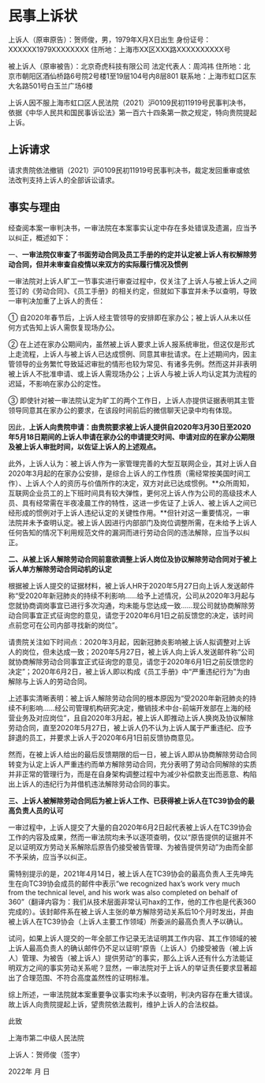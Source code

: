 # 民事上诉状

上诉人（原审原告）：贺师俊，男，1979年X月X日出生
身份证号：XXXXXX1979XXXXXXXX
住所地：上海市XX区XXX路XXXXXXXXXX号

被上诉人（原审被告）：北京奇虎科技有限公司
法定代表人：周鸿祎
住所地：北京市朝阳区酒仙桥路6号院2号楼1至19层104号内8层801
联系地：上海市虹口区东大名路501号白玉兰广场6楼

上诉人因不服上海市虹口区人民法院（2021）沪0109民初11919号民事判决书，依据《中华人民共和国民事诉讼法》第一百六十四条第一款之规定，特向贵院提起上诉。

## 上诉请求

请求贵院依法撤销（2021）沪0109民初11919号民事判决书，裁定发回重审或依法改判支持上诉人的全部诉讼请求。

## 事实与理由

经查阅本案一审判决书，一审法院在本案事实认定中存在多处错误及遗漏，应当予以纠正，概述如下：

一、**一审法院仅审查了书面劳动合同及员工手册的约定并认定被上诉人有权解除劳动合同，但并未审查自疫情以来双方的实际履行情况及惯例**

一审法院对上诉人旷工一节事实进行审查过程中，仅关注了上诉人与被上诉人之间签订的《劳动合同》、《员工手册》的相关约定，但就如下事宜并未予以查明，导致一审判决加重了上诉人的责任：

① 自2020年春节后，上诉人经主管领导的安排即在家办公；被上诉人从未以任何方式告知上诉人需恢复现场办公。

② 在上述在家办公期间内，虽然被上诉人要求上诉人报系统审批，但这仅是形式上走流程，上诉人与被上诉人已达成惯例、同意其审批请求。在上述期间内，因主管领导的业务繁忙导致延迟审批的情形也较为常见、有诸多先例。然而这并非表明被上诉人不批准申请、或上诉人需现场办公；上诉人与被上诉人均认定其为流程的迟延，不影响在家办公的定性。

③ 即使针对被一审法院认定为旷工的两个工作日，上诉人亦提供证据表明其主管领导同意其在家办公的要求，在该段时间前后的微信聊天记录中均有体现。

因此，**上诉人向贵院申请：由贵院要求被上诉人提供自2020年3月30日至2020年5月18日期间的上诉人申请在家办公的申请提交时间、申请对应的在家办公期限及被上诉人审批时间，以佐证上诉人的上述观点。**

此外，上诉人认为：被上诉人作为一家管理完善的大型互联网企业，其对上诉人自2020年3月起的在家办公安排，是综合上诉人的工作性质（需经常按美国时间工作）、上诉人个人的资历与价值所作的决定，双方对此已达成惯例。**众所周知，互联网企业员工的上下班时间具有较大弹性，更何况上诉人作为公司的高级技术人员、具有经常需在半夜凌晨工作的特性，这进一步佐证了上诉人、被上诉人之间已经形成的惯例对于上诉人违纪认定的关键性作用。**但针对这一重要情况，一审法院并未予查明认定。被上诉人因进行内部部门及岗位调整所需，在未给予上诉人任何告知的情况下利用规范文件的漏洞而进行劳动合同的违法解除，应当予以纠正。

**二、从被上诉人解除劳动合同前意欲调整上诉人岗位及协议解除劳动合同对于被上诉人单方解除劳动合同动机的认定**

根据被上诉人提交的证据材料，被上诉人HR于2020年5月27日向上诉人发送邮件称“受2020年新冠肺炎的持续不利影响……给予上述情况，公司从2020年3月起与您就协商调岗事宜已进行多次沟通，均未能与您达成一致……现公司就协商解除劳动合同事宜正式征询您的意见，请您于2020年6月1日之前反馈您的决定，该时间点前您可在公司内部寻找新的岗位”。

请贵院关注如下时间点：2020年3月起，因新冠肺炎影响被上诉人拟调整对上诉人的岗位，但未达成一致；2020年5月27日，被上诉人向上诉人发送邮件称“公司就协商解除劳动合同事宜正式征询您的意见，请您于2020年6月1日之前反馈您的决定”；2020年6月2日，被上诉人即以构成《员工手册》中“严重违纪行为”为由解除与上诉人的劳动合同。

上述事实清晰表明：被上诉人解除劳动合同的根本原因为“受2020年新冠肺炎的持续不利影响……经公司管理机构研究决定，撤销技术中台-前端开发部在上海的经营业务及对应岗位”，且自2020年3月起，被上诉人即推动上诉人换岗及协议解除劳动合同，直至2020年5月27日，被上诉人仍不认为上诉人属于严重违纪、应予辞退的员工，并要求上诉人于2020年6月1日前反馈协商意见。

然而，在被上诉人给出的最后反馈期限的后一日，被上诉人即从协商解除劳动合同转变为认定上诉人严重违约而单方解除劳动合同，充分表明了劳动合同解除的实质并非正常的管理行为，而是在自身架构调整过程中为减少补偿款支出而恶意、构陷出上诉人的违纪行为并借机违法解除劳动合同的事实。

**三、上诉人被解除劳动合同后为被上诉人工作、已获得被上诉人在TC39协会的最高负责人员的认可**

一审过程中，上诉人提交了大量的自2020年6月2日起代表被上诉人在TC39协会工作的内容及成果，然而一审法院均未予以逐项查明，仅以“原告提供的证据并不足以证明双方劳动关系解除后原告仍接受被告管理、为被告提供劳动”为由而全部不予采纳，应当予以纠正。

需特别提示的是，2021年4月14日，被上诉人在TC39协会的最高负责人王先坤先生在向TC39协会成员的邮件中表示“we recognized hax’s work very much from the technical level, and his work was also completed on behalf of 360”（翻译内容为：我们从技术层面非常认可hax的工作，他的工作也是代表360完成的）。该封邮件系在被上诉人主张的单方解除劳动关系后10个月时发出，并由被上诉人在TC39协会（上诉人主要工作领域）所委派的最高负责人予以确认。

试问，如果上诉人提交的一年全部工作记录无法证明其工作内容、其工作领域的被上诉人最高负责人的确认邮件仍不足以证明“原告（上诉人）仍接受被告（被上诉人）管理、为被告（被上诉人）提供劳动”的事实，那么上诉人还有什么方法能证明双方之间的事实劳动关系呢？显然，一审法院对于上诉人的举证责任要求显著超出了合理范围、不符合高度盖然性的证明标准。

综上所述，一审法院就本案重要争议事实均未予以查明，判决内容存在重大错误。故上诉人向贵院提起上诉，望贵院依法裁判，维护上诉人的合法权益。

此致

上海市第二中级人民法院

上诉人：贺师俊（签字）

2022年   月   日

